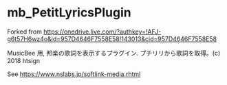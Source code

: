 # mb_PetitLyricsPlugin
Forked from https://onedrive.live.com/?authkey=!AFJ-g6t57H6wz4o&id=957D4646F7558E58!143013&cid=957D4646F7558E58

MusicBee 用, 邦楽の歌詞を表示するプラグイン. プチリリから歌詞を取得。(c) 2018 htsign

See https://www.nslabs.jp/softlink-media.rhtml

